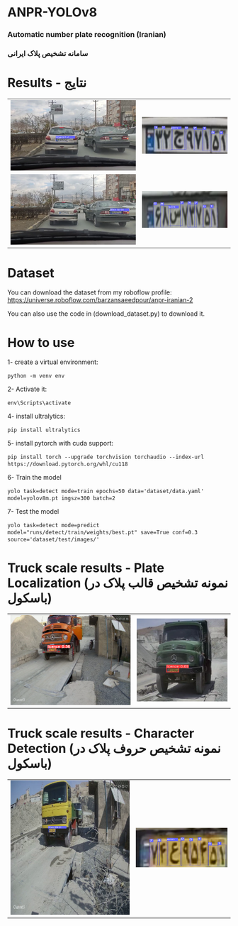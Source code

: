 # ANPR-YOLOv8
### Automatic number plate recognition (Iranian)

### سامانه تشخیص پلاک ایرانی

# Results - نتایج
|  |  |
|----------|----------|
|<img src="files/11.png" alt="Image 2">|<img src="files/11_detected_chars.png" alt="Image 3">|
|<img src="files/3_.png" alt="Image 2">|<img src="files/3_detected_chars.png" alt="Image 3">|

# Dataset
You can download the dataset from my roboflow profile:
https://universe.roboflow.com/barzansaeedpour/anpr-iranian-2

You can also use the code in (download_dataset.py) to download it. 

# How to use
1- create a virtual environment:
```
python -m venv env
```
2- Activate it:
```
env\Scripts\activate
```

4- install ultralytics:
```
pip install ultralytics
```

5- install pytorch with cuda support:

```
pip install torch --upgrade torchvision torchaudio --index-url https://download.pytorch.org/whl/cu118
```

6- Train the model
```
yolo task=detect mode=train epochs=50 data='dataset/data.yaml' model=yolov8m.pt imgsz=300 batch=2 
```

7- Test the model
```
yolo task=detect mode=predict model="runs/detect/train/weights/best.pt" save=True conf=0.3 source='dataset/test/images/'
```


# Truck scale results - Plate Localization (نمونه تشخیص قالب پلاک در باسکول)

|  |  |
|----------|----------|
|<img src="files/2.png" alt="Image 2">|<img src="files/6.png" alt="Image 6">|

# Truck scale results - Character Detection (نمونه تشخیص حروف پلاک در باسکول)

|  |  |
|----------|----------|
|<img src="files/00582.png" alt="Image 2">|<img src="files/00582_detected_chars.png" alt="Image 3">|
